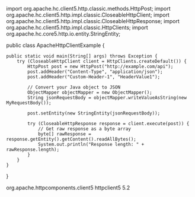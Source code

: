 import org.apache.hc.client5.http.classic.methods.HttpPost;
import org.apache.hc.client5.http.impl.classic.CloseableHttpClient;
import org.apache.hc.client5.http.impl.classic.CloseableHttpResponse;
import org.apache.hc.client5.http.impl.classic.HttpClients;
import org.apache.hc.core5.http.io.entity.StringEntity;

public class ApacheHttpClientExample {

    public static void main(String[] args) throws Exception {
        try (CloseableHttpClient client = HttpClients.createDefault()) {
            HttpPost post = new HttpPost("http://example.com/api");
            post.addHeader("Content-Type", "application/json");
            post.addHeader("Custom-Header-1", "HeaderValue1");

            // Convert your Java object to JSON
            ObjectMapper objectMapper = new ObjectMapper();
            String jsonRequestBody = objectMapper.writeValueAsString(new MyRequestBody());

            post.setEntity(new StringEntity(jsonRequestBody));

            try (CloseableHttpResponse response = client.execute(post)) {
                // Get raw response as a byte array
                byte[] rawResponse = response.getEntity().getContent().readAllBytes();
                System.out.println("Response length: " + rawResponse.length);
            }
        }
    }
}


<dependency>
    <groupId>org.apache.httpcomponents.client5</groupId>
    <artifactId>httpclient5</artifactId>
    <version>5.2</version> <!-- Ensure the latest version -->
</dependency>
